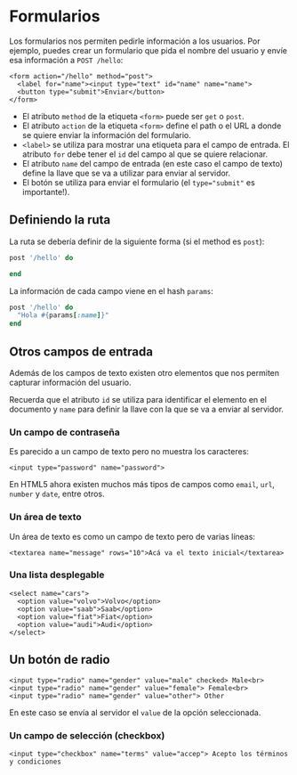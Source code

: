 # Formularios

Los formularios nos permiten pedirle información a los usuarios. Por ejemplo, puedes crear un formulario que pida el nombre del usuario y envíe esa información a `POST /hello`:

```markup
<form action="/hello" method="post">
  <label for="name"><input type="text" id="name" name="name">
  <button type="submit">Enviar</button>
</form>
```

* El atributo `method` de la etiqueta `<form>` puede ser `get` o `post`.
* El atributo `action` de la etiqueta `<form>` define el path o el URL a donde se quiere enviar la información del formulario.
* `<label>` se utiliza para mostrar una etiqueta para el campo de entrada. El atributo `for` debe tener el `id` del campo al que se quiere relacionar.
* El atributo `name` del campo de entrada \(en este caso el campo de texto\) define la llave que se va a utilizar para enviar al servidor.
* El botón se utiliza para enviar el formulario \(el `type="submit"` es importante!\).

## Definiendo la ruta

La ruta se debería definir de la siguiente forma \(si el method es `post`\):

```ruby
post '/hello' do

end
```

La información de cada campo viene en el hash `params`:

```ruby
post '/hello' do
  "Hola #{params[:name]}"
end
```

## Otros campos de entrada

Además de los campos de texto existen otro elementos que nos permiten capturar información del usuario.

Recuerda que el atributo `id` se utiliza para identificar el elemento en el documento y `name` para definir la llave con la que se va a enviar al servidor.

### Un campo de contraseña

Es parecido a un campo de texto pero no muestra los caracteres:

```markup
<input type="password" name="password">
```

En HTML5 ahora existen muchos más tipos de campos como `email`, `url`, `number` y `date`, entre otros.

### Un área de texto

Un área de texto es como un campo de texto pero de varias líneas:

```markup
<textarea name="message" rows="10">Acá va el texto inicial</textarea>
```

### Una lista desplegable

```markup
<select name="cars">
  <option value="volvo">Volvo</option>
  <option value="saab">Saab</option>
  <option value="fiat">Fiat</option>
  <option value="audi">Audi</option>
</select>
```

## Un botón de radio

```markup
<input type="radio" name="gender" value="male" checked> Male<br>
<input type="radio" name="gender" value="female"> Female<br>
<input type="radio" name="gender" value="other"> Other
```

En este caso se envía al servidor el `value` de la opción seleccionada.

### Un campo de selección \(checkbox\)

```markup
<input type="checkbox" name="terms" value="accep"> Acepto los términos y condiciones
```


